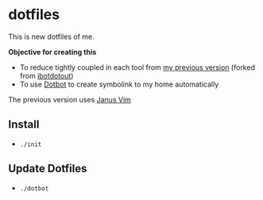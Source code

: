 # dotfiles
This is new dotfiles of me.

**Objective for creating this**
- To reduce tightly coupled in each tool from [my previous version](https://github.com/mildronize/dotfiles-legacy) (forked from [ibotdotout](https://github.com/ibotdotout/dotfiles))
- To use [Dotbot](https://github.com/anishathalye/dotbot/) to create symbolink to my home automatically

The previous version uses [Janus Vim](https://github.com/carlhuda/janus)

## Install
- `./init`

## Update Dotfiles
- `./dotbot` 

